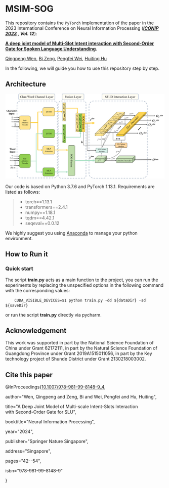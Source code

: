 # MSIM-SOG

This repository contains the `PyTorch` implementation of the paper in the 2023 International Conference on Neural Information Processing (***[ICONIP 2023](http://www.iconip2023.org/) , Vol. 12***): 

**[A deep joint model of Multi-Slot Intent interaction with Second-Order Gate for Spoken Language Understanding](https://link.springer.com/chapter/10.1007/978-981-99-8148-9_4)**.

[Qingpeng Wen](mailto:wqp@mail2.gdut.edu.cn), [Bi Zeng](mailto:zb9215@gdut.edu.cn), [Pengfei Wei](mailto:wpf@gdut.edu.cn), [Huiting Hu](mailto:huhuiting@zhku.edu.cn)

In the following, we will guide you how to use this repository step by step.

## Architecture

<img src="Figures\MSIM-SOG.png">



Our code is based on Python 3.7.6 and PyTorch 1.13.1. Requirements are listed as follows:
> - torch==1.13.1
> - transformers==2.4.1
> - numpy==1.18.1
> - tqdm==4.42.1
> - seqeval==0.0.12

We highly suggest you using [Anaconda](https://www.anaconda.com) to manage your python environment.

## How to Run it

### Quick start
The script **train.py** acts as a main function to the project, you can run the experiments by replacing the unspecified options in the following command with the corresponding values:

```shell
    CUDA_VISIBLE_DEVICES=$1 python train.py -dd ${dataDir} -sd ${saveDir}
```

or run the script **train.py** directly via pycharm.

## Acknowledgement

This work was supported in part by the National Science Foundation of China under Grant 62172111, in part by the Natural Science Foundation of Guangdong Province under Grant 2019A1515011056, in part by the Key technology project of Shunde District under Grant 2130218003002.

## Cite this paper
@InProceedings{[10.1007/978-981-99-8148-9_4](https://doi.org/10.1007/978-981-99-8148-9_4),

author="Wen, Qingpeng and Zeng, Bi and Wei, Pengfei and Hu, Huiting",

title="A Deep Joint Model of Multi-scale Intent-Slots Interaction with Second-Order Gate for SLU",

booktitle="Neural Information Processing",

year="2024",

publisher="Springer Nature Singapore",

address="Singapore",

pages="42--54",

isbn="978-981-99-8148-9"

}
